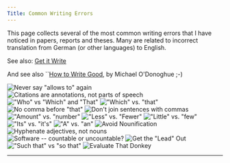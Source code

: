 ```yaml
---
Title: Common Writing Errors
---
```


This page collects several of the most common writing errors that I have noticed in papers, reports and theses. Many are related to incorrect translation from German (or other languages) to English.

See also: [Get it Write](http://www.getitwriteonline.com/archive/tips.htm)

And see also ``[How to Write Good](http://www.workableweb.com/_pages/tips_how_to_write_good.htm), by Michael O'Donoghue ;-)

![Never say "allows to" again](%base_url%/wiki/howtos/commonwritingerrors/neverSayAllowsToAgain)
![Citations are annotations, not parts of speech](%base_url%/wiki/howtos/commonwritingerrors/citationsAreAnnotations)
!["Who" vs "Which" and "That"](%base_url%/wiki/howtos/commonwritingerrors/whoVsWhichAndThat)
!["Which" vs. "that"](%base_url%/wiki/howtos/commonwritingerrors/whichVsThat)
![No comma before "that"](%base_url%/wiki/howtos/commonwritingerrors/noCommaBeforeThat)
![Don't join sentences with commas](%base_url%/wiki/howtos/commonwritingerrors/dontJoinSentencesWithCommas)
!["Amount" vs. "number"](%base_url%/wiki/howtos/commonwritingerrors/amountVsNumber)
!["Less" vs. "Fewer"](%base_url%/wiki/howtos/commonwritingerrors/lessVsFewer)
!["Little" vs. "few"](%base_url%/wiki/howtos/commonwritingerrors/littleVsFew)
!["Its" vs. "it's"](%base_url%/wiki/howtos/commonwritingerrors/itsVsIts)
!["A" vs. "an"](%base_url%/wiki/howtos/commonwritingerrors/aVsAn)
![Avoid Nounification](%base_url%/wiki/howtos/commonwritingerrors/avoidNounification)
![Hyphenate adjectives, not nouns](%base_url%/wiki/howtos/commonwritingerrors/Runtime)
![Software -- countable or uncountable?](%base_url%/wiki/howtos/commonwritingerrors/Software)
![Get the "Lead" Out](%base_url%/wiki/howtos/commonwritingerrors/GetTheLeadOut)
!["Such that" vs "so that"](%base_url%/wiki/howtos/commonwritingerrors/SuchThatVsSoThat)
![Evaluate That Donkey](%base_url%/wiki/howtos/commonwritingerrors/EvaluateThatDonkey)

---
